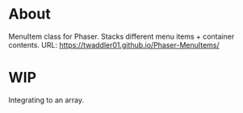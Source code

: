 # About

MenuItem class for Phaser. Stacks different menu items + container contents.
URL: https://twaddler01.github.io/Phaser-MenuItems/

# WIP
Integrating to an array.
